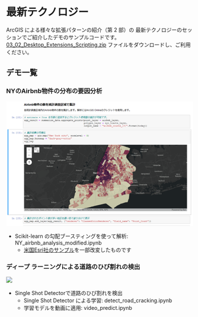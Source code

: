 # 最新テクノロジー

ArcGIS による様々な拡張パターンの紹介（第 2 部）の 最新テクノロジーのセッションでご紹介したデモのサンプルコードです。
[03_02_Desktop_Extensions_Scripting.zip](https://github.com/EsriJapan/workshops/raw/master/20191211_maplocation-dev-technical-session/Sample_Code/03_03_New_Technology/03_03_New_Technology.zip) ファイルをダウンロードし、ご利用ください。

## デモ一覧

### NYのAirbnb物件の分布の要因分析
<img src="image/airbnb.png" width="600px">

* Scikit-learn の勾配ブースティングを使って解析: NY_airbnb_analysis_modified.ipynb
    * [米国Esri社のサンプル](https://developers.arcgis.com/python/sample-notebooks/analyzing-growth-factors-of-airbnb-properties-in-new-york-city/)を一部改変したものです

### ディープ ラーニングによる道路のひび割れの検出
<img src="image/video_predict.gif" width="600px">

* Single Shot Detectorで道路のひび割れを検出
    * Single Shot Detector による学習: detect_road_cracking.ipynb
    * 学習モデルを動画に適用: video_predict.ipynb